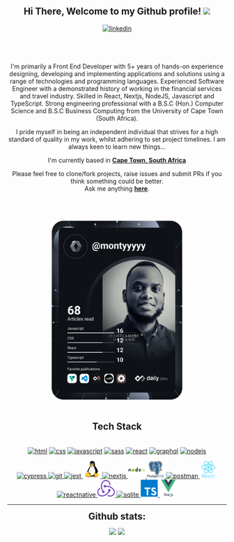 <div align="center">
<h2> Hi There, Welcome to my Github profile! <img src="https://github.com/abdoachhoubi/abdoachhoubi/blob/main/gifs/Hi.gif" width="30"></h2>
<a href="https://www.linkedin.com/in/montlamedi-maikano-7a9b16112/" target="_blank">
<img src=https://img.shields.io/badge/linkedin-%2300acee.svg?color=405DE6&style=for-the-badge&logo=linkedin&logoColor=white alt=linkedin style="margin-bottom: 5px;" />
</a>
<br />
<br /> 
<br />
<br />

I'm primarily a Front End Developer with 5+ years of hands-on experience designing, developing and implementing applications and solutions using a range of technologies and programming languages. Experienced Software Engineer with a demonstrated history of working in the financial services and travel industry. Skilled in React, Nextjs, NodeJS, Javascript and TypeScript. Strong engineering professional with a B.S.C (Hon.) Computer Science and B.S.C Business Computing from the University of Cape Town (South Africa).
 
I pride myself in being an independent individual that strives for a high standard of quality in my work, whilst adhering to set project timelines. I am always keen to learn new things...
<br />

I'm currently based in **[Cape Town, South Africa](https://www.google.com/maps/place/Cape+Town/@-33.9131288,18.0956085,9z/data=!3m1!4b1!4m5!3m4!1s0x1dcc500f8826eed7:0x687fe1fc2828aa87!8m2!3d-33.9248685!4d18.4240553)**
<br />

Please feel free to clone/fork projects, raise issues and submit PRs if you think something could be better.<br />
Ask me anything **[here](https://github.com/montyyyyy/montyyyyy/issues/new)**</a>.
<br />
<br />
</div>

<div align="center">

<br />
<br />
<a href="https://app.daily.dev/montyyyyy"><img src="https://github.com/montyyyyy/montyyyyy/blob/main/devcard.svg" width="300" alt="Montlamedi Maikano's Dev Card"/></a>
 
<br />
<br />

## Tech Stack

<br />
<a margin="10" href="https://developer.mozilla.org/en-US/docs/Web/HTML" target="_blank"><img margin="10px" height="40" src="https://img.icons8.com/arcade/64/html-5.png" alt="html"></a>
<a margin="10" href="https://developer.mozilla.org/en-US/docs/Web/CSS" target="_blank"><img margin="10px" height="40" src="https://img.icons8.com/stickers/100/css3.png" alt="css"></a>
<a margin="10" href="https://developer.mozilla.org/en-US/docs/Web/JavaScript" target="_blank"><img margin="10px" height="40" src="https://img.icons8.com/color/48/javascript--v1.png" alt="javascript"></a>
<a margin="10" href="https://sass-lang.com" target="_blank"><img margin="10px" height="40" src="https://img.icons8.com/color/48/sass-avatar.png" alt="sass"></a>
<a margin="10" href="https://reactjs.org" target="_blank"><img margin="10px" height="40" src="https://img.icons8.com/officel/80/react.png" alt="react"></a>
<a margin="10" href="https://graphql.org" target="_blank"><img margin="10px" height="40" src="https://img.icons8.com/fluency/48/graphql.png" alt="graphql"></a>
<a margin="10" href="https://nodejs.org" target="_blank"><img margin="10px" height="40" src="https://img.icons8.com/fluency/48/node-js.png" alt="nodejs"></a>
</div>


<p align="center"> <a href="https://www.cypress.io" target="_blank" rel="noreferrer"> <img src="https://raw.githubusercontent.com/simple-icons/simple-icons/6e46ec1fc23b60c8fd0d2f2ff46db82e16dbd75f/icons/cypress.svg" alt="cypress" width="40" height="40"/> </a> <a href="https://git-scm.com/" target="_blank" rel="noreferrer"> <img src="https://www.vectorlogo.zone/logos/git-scm/git-scm-icon.svg" alt="git" width="40" height="40"/> </a> <a href="https://jestjs.io" target="_blank" rel="noreferrer"> <img src="https://www.vectorlogo.zone/logos/jestjsio/jestjsio-icon.svg" alt="jest" width="40" height="40"/> </a> <a href="https://www.linux.org/" target="_blank" rel="noreferrer"> <img src="https://raw.githubusercontent.com/devicons/devicon/master/icons/linux/linux-original.svg" alt="linux" width="40" height="40"/> </a> <a href="https://nextjs.org/" target="_blank" rel="noreferrer"> <img src="https://cdn.worldvectorlogo.com/logos/nextjs-2.svg" alt="nextjs" width="40" height="40"/> </a> <a href="https://nodejs.org" target="_blank" rel="noreferrer"> <img src="https://raw.githubusercontent.com/devicons/devicon/master/icons/nodejs/nodejs-original-wordmark.svg" alt="nodejs" width="40" height="40"/> </a> <a href="https://www.postgresql.org" target="_blank" rel="noreferrer"> <img src="https://raw.githubusercontent.com/devicons/devicon/master/icons/postgresql/postgresql-original-wordmark.svg" alt="postgresql" width="40" height="40"/> </a> <a href="https://postman.com" target="_blank" rel="noreferrer"> <img src="https://www.vectorlogo.zone/logos/getpostman/getpostman-icon.svg" alt="postman" width="40" height="40"/> </a> <a href="https://reactjs.org/" target="_blank" rel="noreferrer"> <img src="https://raw.githubusercontent.com/devicons/devicon/master/icons/react/react-original-wordmark.svg" alt="react" width="40" height="40"/> </a> <a href="https://reactnative.dev/" target="_blank" rel="noreferrer"> <img src="https://reactnative.dev/img/header_logo.svg" alt="reactnative" width="40" height="40"/> </a> <a href="https://redux.js.org" target="_blank" rel="noreferrer"> <img src="https://raw.githubusercontent.com/devicons/devicon/master/icons/redux/redux-original.svg" alt="redux" width="40" height="40"/> </a> <a href="https://www.sqlite.org/" target="_blank" rel="noreferrer"> <img src="https://www.vectorlogo.zone/logos/sqlite/sqlite-icon.svg" alt="sqlite" width="40" height="40"/> </a> <a href="https://www.typescriptlang.org/" target="_blank" rel="noreferrer"> <img src="https://raw.githubusercontent.com/devicons/devicon/master/icons/typescript/typescript-original.svg" alt="typescript" width="40" height="40"/> </a> <a href="https://vuejs.org/" target="_blank" rel="noreferrer"> <img src="https://raw.githubusercontent.com/devicons/devicon/master/icons/vuejs/vuejs-original-wordmark.svg" alt="vuejs" width="40" height="40"/> </a> </p>

----

<div align="center">
<h2 align="center" style="margin: 5px 10px;">Github stats:</h2> 

[![](https://github-readme-stats.vercel.app/api?username=montyyyyy&show_icons=true&theme=tokyonight&hide_border=true&locale=en)](https://github.com/montyyyyy)
[![](https://github-readme-streak-stats.herokuapp.com/?user=montyyyyy&theme=material-palenight)](https://github.com/montyyyyy)
</div>
